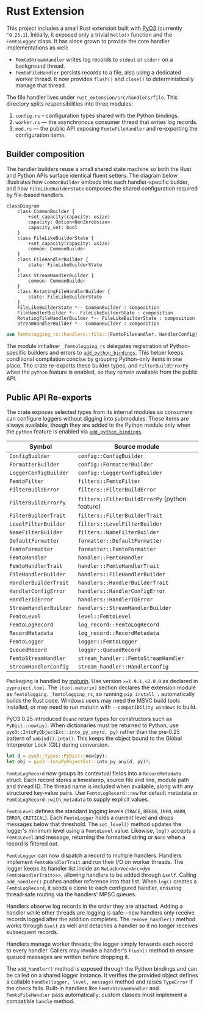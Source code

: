 # Rust Extension

This project includes a small Rust extension built with
[PyO3](https://pyo3.rs/) (currently `^0.25.1`). Initially, it exposed only a
trivial `hello()` function and the `FemtoLogger` class. It has since grown to
provide the core handler implementations as well:

- `FemtoStreamHandler` writes log records to `stdout` or `stderr` on a
  background thread.
- `FemtoFileHandler` persists records to a file, also using a dedicated worker
  thread. It now provides `flush()` and `close()` to deterministically manage
  that thread.

The file handler lives under `rust_extension/src/handlers/file`. This directory
splits responsibilities into three modules:

1. `config.rs` – configuration types shared with the Python bindings.
2. `worker.rs` — the asynchronous consumer thread that writes log records.
3. `mod.rs` — the public API exposing `FemtoFileHandler` and re‑exporting the
    configuration items.

## Builder composition

The handler builders reuse a small shared state machine so both the Rust and
Python APIs surface identical fluent setters. The diagram below illustrates how
`CommonBuilder` embeds into each handler-specific builder, and how
`FileLikeBuilderState` composes the shared configuration required by file-based
handlers.

```mermaid
classDiagram
    class CommonBuilder {
        +set_capacity(capacity: usize)
        capacity: Option<NonZeroUsize>
        capacity_set: bool
    }
    class FileLikeBuilderState {
        +set_capacity(capacity: usize)
        common: CommonBuilder
    }
    class FileHandlerBuilder {
        state: FileLikeBuilderState
    }
    class StreamHandlerBuilder {
        common: CommonBuilder
    }
    class RotatingFileHandlerBuilder {
        state: FileLikeBuilderState
    }
    FileLikeBuilderState *-- CommonBuilder : composition
    FileHandlerBuilder *-- FileLikeBuilderState : composition
    RotatingFileHandlerBuilder *-- FileLikeBuilderState : composition
    StreamHandlerBuilder *-- CommonBuilder : composition
```

```rust
use femtologging_rs::handlers::file::{FemtoFileHandler, HandlerConfig};
```

The module initialiser `_femtologging_rs` delegates registration of
Python-specific builders and errors to
[`add_python_bindings`](./add-python-bindings.md). This helper keeps
conditional compilation concise by grouping Python-only items in one place. The
crate re-exports these builder types, and `FilterBuildErrorPy` when the
`python` feature is enabled, so they remain available from the public API.

## Public API Re-exports

The crate exposes selected types from its internal modules so consumers can
configure loggers without digging into submodules. These items are always
available, though they are added to the Python module only when the `python`
feature is enabled via [`add_python_bindings`](./add-python-bindings.md).

| Symbol                 | Source module                                  |
| ---------------------- | ---------------------------------------------- |
| `ConfigBuilder`        | `config::ConfigBuilder`                        |
| `FormatterBuilder`     | `config::FormatterBuilder`                     |
| `LoggerConfigBuilder`  | `config::LoggerConfigBuilder`                  |
| `FemtoFilter`          | `filters::FemtoFilter`                         |
| `FilterBuildError`     | `filters::FilterBuildError`                    |
| `FilterBuildErrorPy`   | `filters::FilterBuildErrorPy` (python feature) |
| `FilterBuilderTrait`   | `filters::FilterBuilderTrait`                  |
| `LevelFilterBuilder`   | `filters::LevelFilterBuilder`                  |
| `NameFilterBuilder`    | `filters::NameFilterBuilder`                   |
| `DefaultFormatter`     | `formatter::DefaultFormatter`                  |
| `FemtoFormatter`       | `formatter::FemtoFormatter`                    |
| `FemtoHandler`         | `handler::FemtoHandler`                        |
| `FemtoHandlerTrait`    | `handler::FemtoHandlerTrait`                   |
| `FileHandlerBuilder`   | `handlers::FileHandlerBuilder`                 |
| `HandlerBuilderTrait`  | `handlers::HandlerBuilderTrait`                |
| `HandlerConfigError`   | `handlers::HandlerConfigError`                 |
| `HandlerIOError`       | `handlers::HandlerIOError`                     |
| `StreamHandlerBuilder` | `handlers::StreamHandlerBuilder`               |
| `FemtoLevel`           | `level::FemtoLevel`                            |
| `FemtoLogRecord`       | `log_record::FemtoLogRecord`                   |
| `RecordMetadata`       | `log_record::RecordMetadata`                   |
| `FemtoLogger`          | `logger::FemtoLogger`                          |
| `QueuedRecord`         | `logger::QueuedRecord`                         |
| `FemtoStreamHandler`   | `stream_handler::FemtoStreamHandler`           |
| `StreamHandlerConfig`  | `stream_handler::HandlerConfig`                |

Packaging is handled by [maturin](https://maturin.rs/). Use version
`>=1.9.1,<2.0.0` as declared in `pyproject.toml`. The `[tool.maturin]` section
declares the extension module as `femtologging._femtologging_rs`, so running
`pip install .` automatically builds the Rust code. Windows users may need the
MSVC build tools installed, or may need to run maturin with
`--compatibility windows` to build.

PyO3 0.25 introduced `Bound` return types for constructors such as
`PyDict::new(py)`. When dictionaries must be returned to Python, use
`pyo3::IntoPyObjectExt::into_py_any(d, py)` rather than the pre‑0.25 pattern of
`unbind().into()`. This keeps the object bound to the Global Interpreter Lock
(GIL) during conversion.

```rust
let d = pyo3::types::PyDict::new(py);
let obj = pyo3::IntoPyObjectExt::into_py_any(d, py)?;
```

`FemtoLogRecord` now groups its contextual fields into a `RecordMetadata`
struct. Each record stores a timestamp, source file and line, module path and
thread ID. The thread name is included when available, along with any
structured key‑value pairs. Use `FemtoLogRecord::new` for default metadata or
`FemtoLogRecord::with_metadata` to supply explicit values.

`FemtoLevel` defines the standard logging levels (`TRACE`, `DEBUG`, `INFO`,
`WARN`, `ERROR`, `CRITICAL`). Each `FemtoLogger` holds a current level and
drops messages below that threshold. The `set_level()` method updates the
logger's minimum level using a `FemtoLevel` value. Likewise, `log()` accepts a
`FemtoLevel` and message, returning the formatted string or `None` when a
record is filtered out.

`FemtoLogger` can now dispatch a record to multiple handlers. Handlers
implement `FemtoHandlerTrait` and run their I/O on worker threads. The logger
keeps its handler list inside an `RwLock<Vec<Arc<dyn FemtoHandlerTrait>>>`,
allowing handlers to be added through `&self`. Calling `add_handler()` pushes
another reference into that list. When `log()` creates a `FemtoLogRecord`, it
sends a clone to each configured handler, ensuring thread‑safe routing via the
handlers' MPSC queues.

Handlers observe log records in the order they are attached. Adding a handler
while other threads are logging is safe—new handlers only receive records
logged after the addition completes. The `remove_handler()` method works
through `&self` as well and detaches a handler so it no longer receives
subsequent records.

Handlers manage worker threads; the logger simply forwards each record to every
handler. Callers may invoke a handler's `flush()` method to ensure queued
messages are written before dropping it.

The `add_handler()` method is exposed through the Python bindings and can be
called on a shared logger instance. It verifies the provided object defines a
callable `handle(logger, level, message)` method and raises `TypeError` if the
check fails. Built-in handlers like `FemtoStreamHandler` and `FemtoFileHandler`
pass automatically; custom classes must implement a compatible `handle` method.
